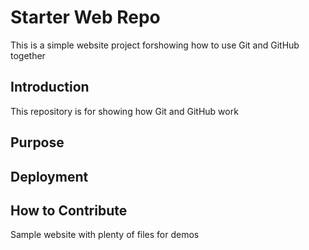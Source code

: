 # Starter Web Repo

This is a simple website project forshowing how to use Git and GitHub together

## Introduction
This repository is for showing how Git and GitHub work

## Purpose

## Deployment

## How to Contribute

Sample website with plenty of files for demos